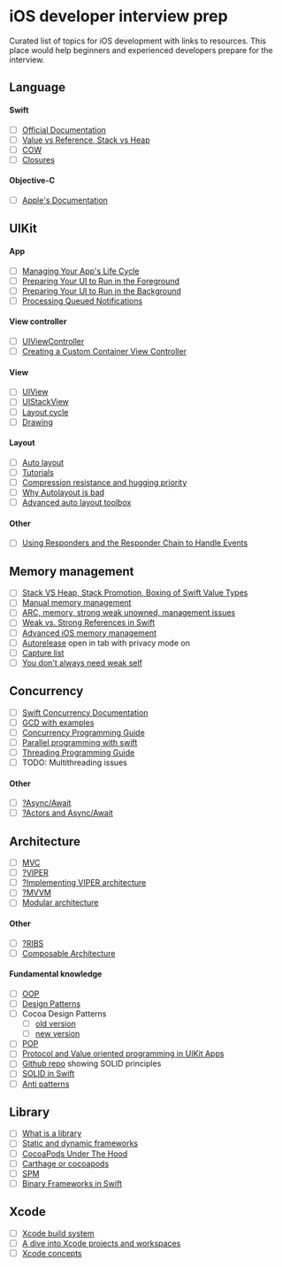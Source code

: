 # iOS developer interview prep
Curated list of topics  for iOS development with links to resources. This place would help beginners and experienced developers prepare for the interview.

## Language
#### Swift
- [ ] [Official Documentation](https://swift.org/documentation/)
- [ ] [Value vs Reference, Stack vs Heap](https://abhimuralidharan.medium.com/difference-between-value-type-and-a-reference-type-in-ios-swift-18cb5145ad7a)
- [ ] [COW](https://medium.com/@marthin.pasaribu_72336/copy-on-write-cow-with-swift-ce6c6583de38)
- [ ] [Closures](https://abhimuralidharan.medium.com/functional-swift-all-about-closures-310bc8af31dd)

#### Objective-C
- [ ] [Apple's Documentation](https://developer.apple.com/library/archive/documentation/Cocoa/Conceptual/ProgrammingWithObjectiveC/Introduction/Introduction.html)

## UIKit
#### App
- [ ] [Managing Your App's Life Cycle](https://developer.apple.com/documentation/uikit/app_and_environment/managing_your_app_s_life_cycle)
- [ ] [Preparing Your UI to Run in the Foreground](https://developer.apple.com/documentation/uikit/app_and_environment/scenes/preparing_your_ui_to_run_in_the_foreground)
- [ ] [Preparing Your UI to Run in the Background](https://developer.apple.com/documentation/uikit/app_and_environment/scenes/preparing_your_ui_to_run_in_the_background)
- [ ] [Processing Queued Notifications](https://developer.apple.com/documentation/uikit/app_and_environment/scenes/preparing_your_ui_to_run_in_the_foreground/processing_queued_notifications)

#### View controller
- [ ] [UIViewController](https://developer.apple.com/documentation/uikit/uiviewcontroller)
- [ ] [Creating a Custom Container View Controller](https://developer.apple.com/documentation/uikit/view_controllers/creating_a_custom_container_view_controller)

#### View
- [ ] [UIView](https://developer.apple.com/documentation/uikit/uiview)
- [ ] [UIStackView](https://developer.apple.com/documentation/uikit/uistackview)
- [ ] [Layout cycle](https://tech.gc.com/demystifying-ios-layout/)
- [ ] [Drawing](https://developer.apple.com/documentation/uikit/drawing)

#### Layout
- [ ] [Auto layout](https://developer.apple.com/library/archive/documentation/UserExperience/Conceptual/AutolayoutPG/index.html)
- [ ] [Tutorials](https://developer.apple.com/tutorials/app-dev-training/setting-constraints-with-auto-layout)
- [ ] [Compression resistance and hugging priority](https://abhimuralidharan.medium.com/ios-content-hugging-and-content-compression-resistance-priorities-476fb5828ef)
- [ ] [Why Autolayout is bad](https://pilky.me/optimising-auto-layout/)
- [ ] [Advanced auto layout toolbox](https://www.objc.io/issues/3-views/advanced-auto-layout-toolbox/)

#### Other
- [ ] [Using Responders and the Responder Chain to Handle Events](https://developer.apple.com/documentation/uikit/touches_presses_and_gestures/using_responders_and_the_responder_chain_to_handle_events)

## Memory management
- [ ] [Stack VS Heap, Stack Promotion, Boxing of Swift Value Types](https://www.vadimbulavin.com/value-types-and-reference-types-in-swift/)
- [ ] [Manual memory management](https://www.tomdalling.com/blog/cocoa/an-in-depth-look-at-manual-memory-management-in-objective-c/)
- [ ] [ARC, memory, strong weak unowned, management issues](https://docs.swift.org/swift-book/LanguageGuide/AutomaticReferenceCounting.html)
- [ ] [Weak vs. Strong References in Swift](https://learnappmaking.com/weak-vs-strong-references-swift/)
- [ ] [Advanced iOS memory management](https://www.vadimbulavin.com/swift-memory-management-arc-strong-weak-and-unowned/)
- [ ] [Autorelease](https://medium.com/swift2go/autoreleasepool-uses-in-2019-swift-9e8fd7b1cd3f) open in tab with privacy mode on
- [ ] [Capture list](https://www.hackingwithswift.com/articles/179/capture-lists-in-swift-whats-the-difference-between-weak-strong-and-unowned-references)
- [ ] [You don't always need weak self](https://medium.com/flawless-app-stories/you-dont-always-need-weak-self-a778bec505ef)

## Concurrency
- [ ] [Swift Concurrency Documentation](https://docs.swift.org/swift-book/LanguageGuide/Concurrency.html)
- [ ] [GCD with examples](https://dev-wd.github.io/swift/gcd/)
- [ ] [Concurrency Programming Guide](https://developer.apple.com/library/archive/documentation/General/Conceptual/ConcurrencyProgrammingGuide/Introduction/Introduction.html#//apple_ref/doc/uid/TP40008091-CH1-SW1)
- [ ] [Parallel programming with swift](https://medium.com/swift-india/parallel-programming-with-swift-part-2-4-46a3c6262359)
- [ ] [Threading Programming Guide](https://developer.apple.com/library/archive/documentation/Cocoa/Conceptual/Multithreading/Introduction/Introduction.html) 
- [ ] TODO: Multithreading issues

#### Other
- [ ] [?Async/Await](https://developer.apple.com/news/?id=2o3euotz)
- [ ] [?Actors and Async/Await](https://www.hackingwithswift.com/quick-start/concurrency)

## Architecture
- [ ] [MVC](https://medium.com/flawless-app-stories/the-only-viable-ios-architecture-c42f7b4c845d)
- [ ] [?VIPER](https://www.objc.io/issues/13-architecture/viper/)
- [ ] [?Implementing VIPER architecture](https://medium.com/flawless-app-stories/implementing-viper-archticture-pattern-for-ios-d24a6def8ba2)
- [ ] [?MVVM](https://medium.com/flawless-app-stories/advanced-ios-tutorial-use-mvvm-to-tackle-complicated-tableview-a2386ee817a9)
- [ ] [Modular architecture](https://medium.com/flawless-app-stories/a-modular-architecture-in-swift-aafd9026aa99)

#### Other
- [ ] [?RIBS](https://medium.com/swlh/ios-architecture-exploring-ribs-3db765284fd8)
- [ ] [Composable Architecture](https://www.pointfree.co/collections/composable-architecture)

#### Fundamental knowledge
- [ ] [OOP](https://www.coursera.org/learn/object-oriented-design)
- [ ] [Design Patterns](https://www.coursera.org/learn/design-patterns)
- [ ] Cocoa Design Patterns
  - [ ] [old version](https://developer.apple.com/library/archive/documentation/Cocoa/Conceptual/CocoaFundamentals/CocoaDesignPatterns/CocoaDesignPatterns.html)
  - [ ] [new version](https://developer.apple.com/documentation/swift/cocoa_design_patterns)
- [ ] [POP](https://asciiwwdc.com/2015/sessions/408)
- [ ] [Protocol and Value oriented programming in UIKit Apps](https://asciiwwdc.com/2016/sessions/419)
- [ ] [Github repo](https://github.com/ochococo/OOD-Principles-In-Swift) showing SOLID principles
- [ ] [SOLID in Swift](https://codeburst.io/solid-design-principle-using-swift-fa67443672b8)
- [ ] [Anti patterns](https://sourcemaking.com/antipatterns/software-development-antipatterns)

## Library
- [ ] [What is a library](https://theswiftdev.com/building-static-and-dynamic-swift-libraries-using-the-swift-compiler/)
- [ ] [Static and dynamic frameworks](https://www.vadimbulavin.com/static-dynamic-frameworks-and-libraries/)
- [ ] [CocoaPods Under The Hood](https://www.objc.io/issues/6-build-tools/cocoapods-under-the-hood/)
- [ ] [Carthage or cocoapods](https://medium.com/xcblog/carthage-or-cocoapods-that-is-the-question-1074edaafbcb)
- [ ] [SPM](https://developer.apple.com/documentation/swift_packages/adding_package_dependencies_to_your_app)
- [ ] [Binary Frameworks in Swift](https://asciiwwdc.com/2019/sessions/416)

## Xcode
- [ ] [Xcode build system](https://www.vadimbulavin.com/xcode-build-system/)
- [ ] [A dive into Xcode projects and workspaces](https://mokacoding.com/blog/xcode-projects-and-workspaces/)
- [ ] [Xcode concepts](https://developer.apple.com/library/archive/featuredarticles/XcodeConcepts/Concept-Schemes.html)
